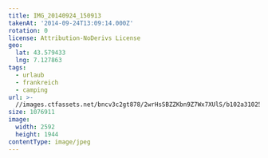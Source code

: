 ```yaml
---
title: IMG_20140924_150913
takenAt: '2014-09-24T13:09:14.000Z'
rotation: 0
license: Attribution-NoDerivs License
geo:
  lat: 43.579433
  lng: 7.127863
tags:
  - urlaub
  - frankreich
  - camping
url: >-
  //images.ctfassets.net/bncv3c2gt878/2wrHsSBZZKbn9Z7Wx7XUlS/b102a31025fff0d2a8780c00e95d52c0/img_20140924_150913_28208952942_o
size: 1076911
image:
  width: 2592
  height: 1944
contentType: image/jpeg
---
```


